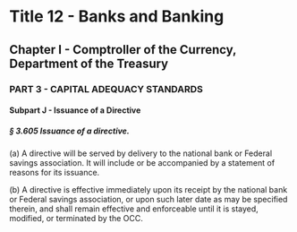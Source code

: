 
# Title 12 - Banks and Banking
## Chapter I - Comptroller of the Currency, Department of the Treasury
### PART 3 - CAPITAL ADEQUACY STANDARDS
#### Subpart J - Issuance of a Directive
##### § 3.605 Issuance of a directive.

(a) A directive will be served by delivery to the national bank or Federal savings association. It will include or be accompanied by a statement of reasons for its issuance.

(b) A directive is effective immediately upon its receipt by the national bank or Federal savings association, or upon such later date as may be specified therein, and shall remain effective and enforceable until it is stayed, modified, or terminated by the OCC.
